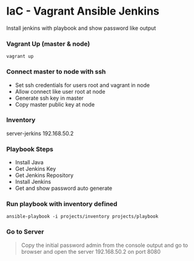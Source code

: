 # IaC - Vagrant Ansible Jenkins

Install jenkins with playbook and show password like output

### Vagrant Up (master & node)

```
vagrant up
```

### Connect master to node with ssh

- Set ssh credentials for users root and vagrant in node
- Allow connect like user root at node
- Generate ssh key in master
- Copy master public key at node

### Inventory

server-jerkins 192.168.50.2

### Playbook Steps

- Install Java
- Get Jenkins Key
- Get Jenkins Repository
- Install Jenkins
- Get and show password auto generate

### Run playbook with inventory defined

```
ansible-playbook -i projects/inventory projects/playbook
```

### Go to Server

> Copy the initial password admin from the console output and go to browser and open the server 192.168.50.2 on port 8080

